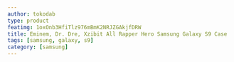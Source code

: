 ```yaml
---
author: tokodab
type: product
featimg: 1oxOnb3HfiTlz976mBmK2NRJZGAkjfDRW
title: Eminem, Dr. Dre, Xzibit All Rapper Hero Samsung Galaxy S9 Case
tags: [samsung, galaxy, s9]
category: [samsung]
---
```

